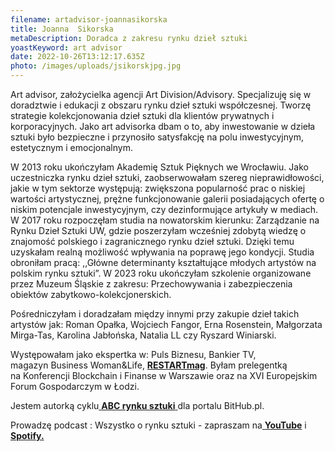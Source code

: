 ```yaml
---
filename: artadvisor-joannasikorska
title: Joanna  Sikorska
metaDescription: Doradca z zakresu rynku dzieł sztuki
yoastKeyword: art advisor
date: 2022-10-26T13:12:17.635Z
photo: /images/uploads/jsikorskjpg.jpg
---
```

Art advisor, założycielka agencji Art Division/Advisory. Specjalizuję się w doradztwie i edukacji z obszaru rynku dzieł sztuki współczesnej. Tworzę strategie kolekcjonowania dzieł sztuki dla klientów prywatnych i korporacyjnych. Jako art advisorka dbam o to, aby inwestowanie w dzieła sztuki było bezpieczne i przynosiło satysfakcję na polu inwestycyjnym, estetycznym i emocjonalnym. 

W 2013 roku ukończyłam Akademię Sztuk Pięknych we Wrocławiu. Jako uczestniczka rynku dzieł sztuki, zaobserwowałam szereg nieprawidłowości, jakie w tym sektorze występują: zwiększona popularność prac o niskiej wartości artystycznej, prężne funkcjonowanie galerii posiadających ofertę o niskim potencjale inwestycyjnym, czy dezinformujące artykuły w mediach. W 2017 roku rozpoczęłam studia na nowatorskim kierunku: Zarządzanie na Rynku Dzieł Sztuki UW, gdzie poszerzyłam wcześniej zdobytą wiedzę o znajomość polskiego i zagranicznego rynku dzieł sztuki. Dzięki temu uzyskałam realną możliwość wpływania na poprawę jego kondycji. Studia obroniłam pracą: ,,Główne determinanty kształtujące młodych artystów na polskim rynku sztuki”. W 2023 roku ukończyłam szkolenie organizowane przez Muzeum Śląskie z zakresu: Przechowywania i zabezpieczenia obiektów zabytkowo-kolekcjonerskich.

 Pośredniczyłam i doradzałam między innymi przy zakupie dzieł takich artystów jak: Roman Opałka, Wojciech Fangor, Erna Rosenstein, Małgorzata Mirga-Tas, Karolina Jabłońska, Natalia LL czy Ryszard Winiarski. 

Występowałam jako ekspertka w: Puls Biznesu, Bankier TV, magazyn Business Woman&Life, **[RESTARTmag](https://restartmag.art/autor/13822/)**. Byłam prelegentką na Konferencji Blockchain i Finanse w Warszawie oraz na XVI Europejskim Forum Gospodarczym w Łodzi. 

Jestem autorką cyklu[ **ABC rynku sztuki** ](https://bithub.pl/inwestycje/sztuka/niezla-sztuka-1-czy-sztuka-moze-przyniesc-ci-miliony/)dla portalu BitHub.pl.

Prowadzę podcast : Wszystko o rynku sztuki - zapraszam na[ **YouTube**](https://www.youtube.com/channel/UC8xmdAKF-kPHQcuqkejSaqA) i **[Spotify. ](https://open.spotify.com/show/4NPiBzksWYu3mGoUKxvufn)**